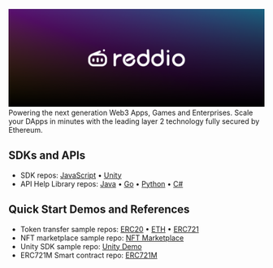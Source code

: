 <!-- Banner Image -->

![Reddio Banner](banner.png)
Powering the next generation Web3 Apps, Games and Enterprises. 
Scale your DApps in minutes with the leading layer 2 technology fully secured by Ethereum. 

## SDKs and APIs

- SDK repos: <a href="https://github.com/reddio-com/red-js-sdk">JavaScript</a> • <a href="https://github.com/reddio-com/reddio-sdk/tree/main/reddio-unity">Unity</a>
- API Help Library repos: <a href="[https://github.com/thirdweb-dev/contracts](https://github.com/reddio-com/reddio-sdk)">Java</a> • <a href="[https://github.com/thirdweb-dev/js/tree/main/packages/react](https://github.com/reddio-com/reddio-sdk/tree/main/reddio-go)">Go</a> • <a href="https://github.com/reddio-com/red-py-sdk">Python</a> • <a href="[https://github.com/thirdweb-dev/python-sdk](https://github.com/reddio-com/reddio-sdk/tree/main/reddio-csharp)">C#</a>
  
## Quick Start Demos and References
- Token transfer sample repos: <a href="https://github.com/reddio-com/Tutorial-Examples/tree/master/ERC20-transfer-tutorial-example">ERC20</a> • <a href="https://github.com/reddio-com/Tutorial-Examples/tree/master/ETH-transfer-tutorial-example">ETH</a> • <a href="[https://github.com/reddio-com/Tutorial-Examples/tree/master/ERC721-transfer-tutorial-example">ERC721</a>
- NFT marketplace sample repo: <a href="https://github.com/reddio-com/NFT-Marketplace">NFT Marketplace</a>
- Unity SDK sample repo: <a href="https://github.com/reddio-com/unity-sdk-demo">Unity Demo</a>
- ERC721M Smart contract repo: <a href="https://github.com/reddio-com/contract_sample">ERC721M</a>

